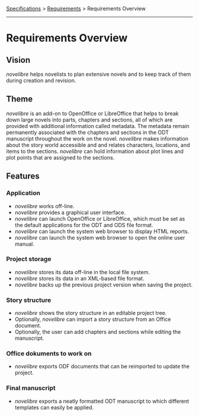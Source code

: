 [Specifications](../specifications.md) > [Requirements](../specifications.md#requirements) > Requirements Overview

---

# Requirements Overview

## Vision

*novelibre* helps novelists to plan extensive novels and to keep track
of them during creation and revision.

## Theme

*novelibre* is an add-on to OpenOffice or LibreOffice that helps to
break down large novels into parts, chapters and sections, all of which
are provided with additional information called metadata. The metadata
remain permanently associated with the chapters and sections in the ODT
manuscript throughout the work on the novel. *novelibre* makes
information about the story world accessible and and relates characters,
locations, and items to the sections. *novelibre* can hold information
about plot lines and plot points that are assigned to the sections.

## Features

### Application

-   *novelibre* works off-line.
-   *novelibre* provides a graphical user interface.
-   *novelibre* can launch OpenOffice or LibreOffice, which must be set
    as the default applications for the ODT and ODS file format.
-   *novelibre* can launch the system web browser to display HTML
    reports.
-   *novelibre* can launch the system web browser to open the online
    user manual.

### Project storage

-   *novelibre* stores its data off-line in the local file system.
-   *novelibre* stores its data in an XML-based file format.
-   *novelibre* backs up the previous project version when saving the
    project.

### Story structure

-   *novelibre* shows the story structure in an editable project tree.
-   Optionally, *novelibre* can import a story structure from an Office
    document.
-   Optionally, the user can add chapters and sections while editing the
    manuscript.

### Office dokuments to work on

-   *novelibre* exports ODF documents that can be reimported to update
    the project.

### Final manuscript

-   *novelibre* exports a neatly formatted ODT manuscript to which
    different templates can easily be applied.
